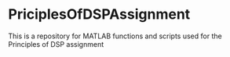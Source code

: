 # PriciplesOfDSPAssignment
This is a repository for MATLAB functions and scripts used for the Principles of DSP assignment
